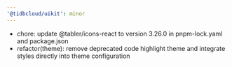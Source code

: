 ```yaml
---
'@tidbcloud/uikit': minor
---
```


- chore: update @tabler/icons-react to version 3.26.0 in pnpm-lock.yaml and package.json
- refactor(theme): remove deprecated code highlight theme and integrate styles directly into theme configuration
